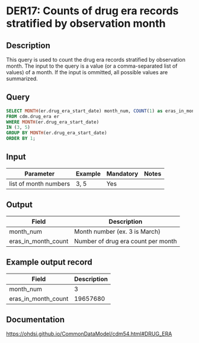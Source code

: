 <!---
Group:drug era
Name:DER17 Counts of drug era records stratified by observation month
Author: Alberto Labarga
CDM Version: 5.4
-->

# DER17: Counts of drug era records stratified by observation month

## Description
This query is used to count the drug era records stratified by observation month. The input to the query is a value (or a comma-separated list of values) of a month. If the input is ommitted, all possible values are summarized.

## Query
```sql
SELECT MONTH(er.drug_era_start_date) month_num, COUNT(1) as eras_in_month_count
FROM cdm.drug_era er
WHERE MONTH(er.drug_era_start_date)
IN (3, 5)
GROUP BY MONTH(er.drug_era_start_date)
ORDER BY 1;
```

## Input

| Parameter |  Example |  Mandatory |  Notes |
| --- | --- | --- | --- |
| list of month numbers | 3, 5 | Yes |   |

## Output

|  Field |  Description |
| --- | --- |
| month_num | Month number (ex. 3 is March) |
| eras_in_month_count | Number of drug era count per month |

## Example output record

|  Field |  Description |
| --- | --- |
| month_num |  3 |
| eras_in_month_count | 19657680 |

## Documentation
https://ohdsi.github.io/CommonDataModel/cdm54.html#DRUG_ERA
